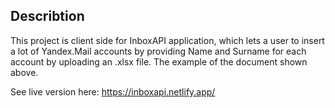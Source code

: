 ## Describtion

This project is client side for InboxAPI application, which lets a user to insert a lot of Yandex.Mail accounts by providing Name and Surname for each account by uploading an .xlsx file. The example of the document shown above.

See live version here: https://inboxapi.netlify.app/
